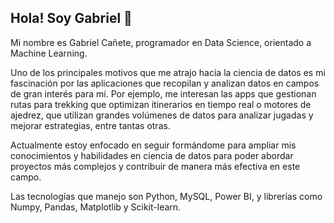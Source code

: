 ## Hola! Soy Gabriel 👋

Mi nombre es Gabriel Cañete, programador en Data Science, orientado a Machine Learning.

Uno de los principales motivos que me atrajo hacia la ciencia de datos es mi fascinación por las aplicaciones que recopilan y analizan datos en campos de gran interés para mí. Por ejemplo, me interesan las apps que gestionan rutas para trekking que optimizan itinerarios en tiempo real o motores de ajedrez, que utilizan grandes volúmenes de datos para analizar jugadas y mejorar estrategias, entre tantas otras.

Actualmente estoy enfocado en seguir formándome para ampliar mis conocimientos y habilidades en ciencia de datos para poder abordar proyectos más complejos y contribuir de manera más efectiva en este campo.

Las tecnologías que manejo son Python, MySQL, Power BI, y librerías como Numpy, Pandas, Matplotlib y Scikit-learn.
